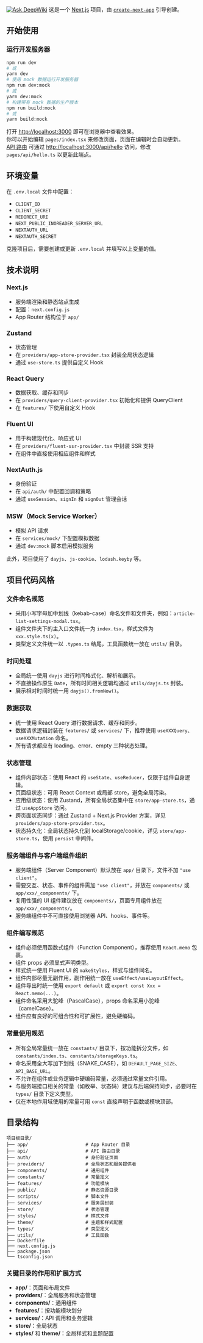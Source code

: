 [![Ask DeepWiki](https://deepwiki.com/badge.svg)](https://deepwiki.com/ymsjl/afeedrss)
这是一个 [Next.js](https://nextjs.org/) 项目，由 [`create-next-app`](https://github.com/vercel/next.js/tree/canary/packages/create-next-app) 引导创建。

## 开始使用

### 运行开发服务器
```bash
npm run dev
# 或
yarn dev
# 使用 mock 数据运行开发服务器
npm run dev:mock
# 或
yarn dev:mock
# 构建带有 mock 数据的生产版本
npm run build:mock
# 或
yarn build:mock
```
打开 [http://localhost:3000](http://localhost:3000) 即可在浏览器中查看效果。  
你可以开始编辑 `pages/index.tsx` 来修改页面，页面在编辑时会自动更新。  
[API 路由](https://nextjs.org/docs/api-routes/introduction) 可通过 [http://localhost:3000/api/hello](http://localhost:3000/api/hello) 访问，修改 `pages/api/hello.ts` 以更新此端点。

## 环境变量
在 `.env.local` 文件中配置：  
- `CLIENT_ID`  
- `CLIENT_SECRET`  
- `REDIRECT_URI`  
- `NEXT_PUBLIC_INOREADER_SERVER_URL`  
- `NEXTAUTH_URL`  
- `NEXTAUTH_SECRET`  

克隆项目后，需要创建或更新 `.env.local` 并填写以上变量的值。

## 技术说明

### Next.js
- 服务端渲染和静态站点生成  
- 配置：`next.config.js`  
- App Router 结构位于 `app/`

### Zustand
- 状态管理  
- 在 `providers/app-store-provider.tsx` 封装全局状态逻辑  
- 通过 `use-store.ts` 提供自定义 Hook

### React Query
- 数据获取、缓存和同步  
- 在 `providers/query-client-provider.tsx` 初始化和提供 QueryClient  
- 在 `features/` 下使用自定义 Hook

### Fluent UI
- 用于构建现代化、响应式 UI  
- 在 `providers/fluent-ssr-provider.tsx` 中封装 SSR 支持  
- 在组件中直接使用相应组件和样式

### NextAuth.js
- 身份验证  
- 在 `api/auth/` 中配置回调和策略  
- 通过 `useSession`、`signIn` 和 `signOut` 管理会话

### MSW（Mock Service Worker）
- 模拟 API 请求  
- 在 `services/mock/` 下配置模拟数据  
- 通过 `dev:mock` 脚本启用模拟服务

此外，项目使用了 `dayjs`、`js-cookie`、`lodash.keyby` 等。

## 项目代码风格

### 文件命名规范
- 采用小写字母加中划线（kebab-case）命名文件和文件夹，例如：`article-list-settings-modal.tsx`。
- 组件文件夹下的主入口文件统一为 `index.tsx`，样式文件为 `xxx.style.ts(x)`。
- 类型定义文件统一以 `.types.ts` 结尾，工具函数统一放在 `utils/` 目录。

### 时间处理
- 全局统一使用 `dayjs` 进行时间格式化、解析和展示。
- 不直接操作原生 `Date`，所有时间相关逻辑均通过 `utils/dayjs.ts` 封装。
- 展示相对时间时统一用 `dayjs().fromNow()`。

### 数据获取
- 统一使用 React Query 进行数据请求、缓存和同步。
- 数据请求逻辑封装在 `features/` 或 `services/` 下，推荐使用 `useXXXQuery`、`useXXXMutation` 命名。
- 所有请求都应有 loading、error、empty 三种状态处理。

### 状态管理
- 组件内部状态：使用 React 的 `useState`、`useReducer`，仅限于组件自身逻辑。
- 页面级状态：可用 React Context 或局部 store，避免全局污染。
- 应用级状态：使用 Zustand，所有全局状态集中在 `store/app-store.ts`，通过 `useAppStore` 访问。
- 跨页面状态同步：通过 Zustand + Next.js Provider 方案，详见 `providers/app-store-provider.tsx`。
- 状态持久化：全局状态持久化到 localStorage/cookie，详见 `store/app-store.ts`，使用 `persist` 中间件。

### 服务端组件与客户端组件组织
- 服务端组件（Server Component）默认放在 `app/` 目录下，文件不加 `"use client"`。
- 需要交互、状态、事件的组件需加 `"use client"`，并放在 `components/` 或 `app/xxx/_components/` 下。
- 复用性强的 UI 组件建议放在 `components/`，页面专用组件放在 `app/xxx/_components/`。
- 服务端组件中不可直接使用浏览器 API、hooks、事件等。

### 组件编写规范
- 组件必须使用函数式组件（Function Component），推荐使用 `React.memo` 包裹。
- 组件 props 必须显式声明类型。
- 样式统一使用 Fluent UI 的 `makeStyles`，样式与组件同名。
- 组件内部尽量无副作用，副作用统一放在 `useEffect/useLayoutEffect`。
- 组件导出时统一使用 `export default` 或 `export const Xxx = React.memo(...)`。
- 组件命名采用大驼峰（PascalCase），props 命名采用小驼峰（camelCase）。
- 组件应有良好的可组合性和可扩展性，避免硬编码。

### 常量使用规范
- 所有全局常量统一放在 `constants/` 目录下，按功能拆分文件，如 `constants/index.ts`、`constants/storageKeys.ts`。
- 命名采用全大写加下划线（SNAKE_CASE），如 `DEFAULT_PAGE_SIZE`、`API_BASE_URL`。
- 不允许在组件或业务逻辑中硬编码常量，必须通过常量文件引用。
- 与服务端接口相关的常量（如枚举、状态码）建议与后端保持同步，必要时在 `types/` 目录下定义类型。
- 仅在本地作用域使用的常量可用 `const` 直接声明于函数或模块顶部。

## 目录结构
```shell
项目根目录/
├── app/                     # App Router 目录
├── api/                     # API 路由目录
├── auth/                    # 身份验证页面
├── providers/               # 全局状态和服务提供者
├── components/              # 通用组件
├── constants/               # 常量定义
├── features/                # 功能模块
├── public/                  # 静态资源目录
├── scripts/                 # 脚本文件
├── services/                # 服务层封装
├── store/                   # 状态管理
├── styles/                  # 样式文件
├── theme/                   # 主题和样式配置
├── types/                   # 类型定义
├── utils/                   # 工具函数
├── Dockerfile
├── next.config.js
├── package.json
└── tsconfig.json
```

### 关键目录的作用和扩展方式
- **app/**：页面和布局文件  
- **providers/**：全局服务和状态管理  
- **components/**：通用组件  
- **features/**：按功能模块划分  
- **services/**：API 调用和业务逻辑  
- **store/**：全局状态  
- **styles/** 和 **theme/**：全局样式和主题配置
